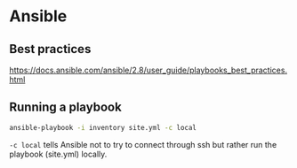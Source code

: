 # Ansible

## Best practices

https://docs.ansible.com/ansible/2.8/user_guide/playbooks_best_practices.html

## Running a playbook

```bash
ansible-playbook -i inventory site.yml -c local
```

`-c local` tells Ansible not to try to connect through ssh but rather run the playbook 
(site.yml) locally.
